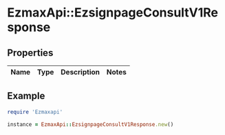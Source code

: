 # EzmaxApi::EzsignpageConsultV1Response

## Properties

| Name | Type | Description | Notes |
| ---- | ---- | ----------- | ----- |

## Example

```ruby
require 'Ezmaxapi'

instance = EzmaxApi::EzsignpageConsultV1Response.new()
```

